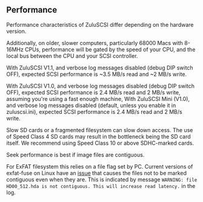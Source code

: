 Performance
-----------
Performance characteristics of ZuluSCSI differ depending on the hardware version. 

Additionally, on older, slower computers, particularly 68000 Macs with 8-16MHz CPUs, performance will be gated by the speed of your CPU, and the local bus between the CPU and your SCSI controller.


With ZuluSCSI V1.1, and verbose log messages disabled (debug DIP switch OFF), expected SCSI performance is ~3.5 MB/s read and ~2 MB/s write.

With ZuluSCSI V1.0, and verbose log messages disabled (debug DIP switch OFF), expected SCSI performance is 2.4 MB/s read and 2 MB/s write, assuming you're using a fast enough machine, 
With ZuluSCSI Mini (V1.0), and verbose log messages disabled (default, unless you enable it in zuluscsi.ini), 
expected SCSI performance is 2.4 MB/s read and 2 MB/s write.

Slow SD cards or a fragmented filesystem can slow down access. The use of Speed Class 4 SD cards may result in the bottleneck being the SD card itself. We recommend using Speed Class 10 or above SDHC-marked cards. 

Seek performance is best if image files are contiguous.

For ExFAT filesystem this relies on a file flag set by PC.
Current versions of exfat-fuse on Linux have an [issue](https://github.com/relan/exfat/pull/101) that causes the files not to be marked contiguous even when they are.
This is indicated by message `WARNING: file HD00_512.hda is not contiguous. This will increase read latency.` in the log.
